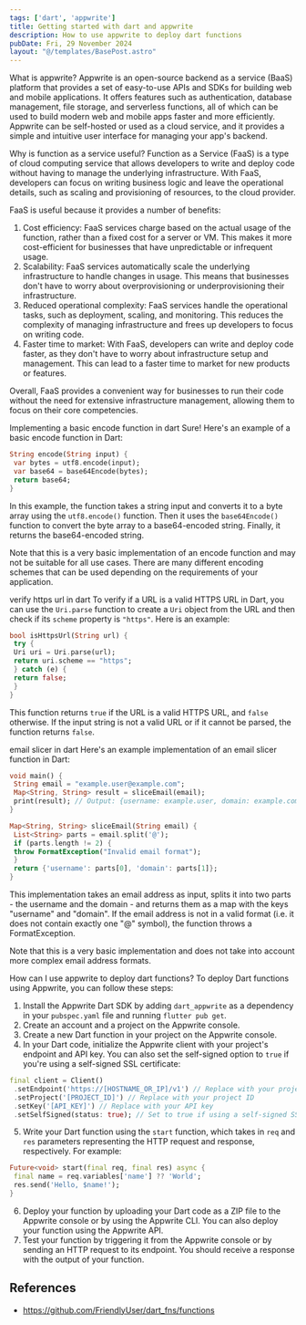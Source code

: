 ```yaml
---
tags: ['dart', 'appwrite']
title: Getting started with dart and appwrite
description: How to use appwrite to deploy dart functions
pubDate: Fri, 29 November 2024
layout: "@/templates/BasePost.astro"
---
```

What is appwrite?
Appwrite is an open-source backend as a service (BaaS) platform that provides a set of easy-to-use APIs and SDKs for building web and mobile applications. It offers features such as authentication, database management, file storage, and serverless functions, all of which can be used to build modern web and mobile apps faster and more efficiently. Appwrite can be self-hosted or used as a cloud service, and it provides a simple and intuitive user interface for managing your app's backend.


Why is function as a service useful?
Function as a Service (FaaS) is a type of cloud computing service that allows developers to write and deploy code without having to manage the underlying infrastructure. With FaaS, developers can focus on writing business logic and leave the operational details, such as scaling and provisioning of resources, to the cloud provider.

FaaS is useful because it provides a number of benefits:

1. Cost efficiency: FaaS services charge based on the actual usage of the function, rather than a fixed cost for a server or VM. This makes it more cost-efficient for businesses that have unpredictable or infrequent usage.
2. Scalability: FaaS services automatically scale the underlying infrastructure to handle changes in usage. This means that businesses don't have to worry about overprovisioning or underprovisioning their infrastructure.
3. Reduced operational complexity: FaaS services handle the operational tasks, such as deployment, scaling, and monitoring. This reduces the complexity of managing infrastructure and frees up developers to focus on writing code.
4. Faster time to market: With FaaS, developers can write and deploy code faster, as they don't have to worry about infrastructure setup and management. This can lead to a faster time to market for new products or features.

Overall, FaaS provides a convenient way for businesses to run their code without the need for extensive infrastructure management, allowing them to focus on their core competencies.


Implementing a basic encode function in dart
Sure! Here's an example of a basic encode function in Dart:


```dart
String encode(String input) {
 var bytes = utf8.encode(input);
 var base64 = base64Encode(bytes);
 return base64;
}
```
In this example, the function takes a string input and converts it to a byte array using the `utf8.encode()` function. Then it uses the `base64Encode()` function to convert the byte array to a base64-encoded string. Finally, it returns the base64-encoded string.

Note that this is a very basic implementation of an encode function and may not be suitable for all use cases. There are many different encoding schemes that can be used depending on the requirements of your application.


verify https url in dart
To verify if a URL is a valid HTTPS URL in Dart, you can use the `Uri.parse` function to create a `Uri` object from the URL and then check if its `scheme` property is `"https"`. Here is an example:


```dart
bool isHttpsUrl(String url) {
 try {
 Uri uri = Uri.parse(url);
 return uri.scheme == "https";
 } catch (e) {
 return false;
 }
}
```
This function returns `true` if the URL is a valid HTTPS URL, and `false` otherwise. If the input string is not a valid URL or if it cannot be parsed, the function returns `false`.


email slicer in dart
Here's an example implementation of an email slicer function in Dart:


```dart
void main() {
 String email = "example.user@example.com";
 Map<String, String> result = sliceEmail(email);
 print(result); // Output: {username: example.user, domain: example.com}
}

Map<String, String> sliceEmail(String email) {
 List<String> parts = email.split('@');
 if (parts.length != 2) {
 throw FormatException("Invalid email format");
 }
 return {'username': parts[0], 'domain': parts[1]};
}
```
This implementation takes an email address as input, splits it into two parts - the username and the domain - and returns them as a map with the keys "username" and "domain". If the email address is not in a valid format (i.e. it does not contain exactly one "@" symbol), the function throws a FormatException.

Note that this is a very basic implementation and does not take into account more complex email address formats.


How can I use appwrite to deploy dart functions?
To deploy Dart functions using Appwrite, you can follow these steps:

1. Install the Appwrite Dart SDK by adding `dart_appwrite` as a dependency in your `pubspec.yaml` file and running `flutter pub get`.
2. Create an account and a project on the Appwrite console.
3. Create a new Dart function in your project on the Appwrite console.
4. In your Dart code, initialize the Appwrite client with your project's endpoint and API key. You can also set the self-signed option to `true` if you're using a self-signed SSL certificate:


```dart
final client = Client()
 .setEndpoint('https://[HOSTNAME_OR_IP]/v1') // Replace with your project's endpoint
 .setProject('[PROJECT_ID]') // Replace with your project ID
 .setKey('[API_KEY]') // Replace with your API key
 .setSelfSigned(status: true); // Set to true if using a self-signed SSL certificate
```
5. Write your Dart function using the `start` function, which takes in `req` and `res` parameters representing the HTTP request and response, respectively. For example:


```dart
Future<void> start(final req, final res) async {
 final name = req.variables['name'] ?? 'World';
 res.send('Hello, $name!');
}
```
6. Deploy your function by uploading your Dart code as a ZIP file to the Appwrite console or by using the Appwrite CLI. You can also deploy your function using the Appwrite API.
7. Test your function by triggering it from the Appwrite console or by sending an HTTP request to its endpoint. You should receive a response with the output of your function.


## References
- https://github.com/FriendlyUser/dart_fns/functions
